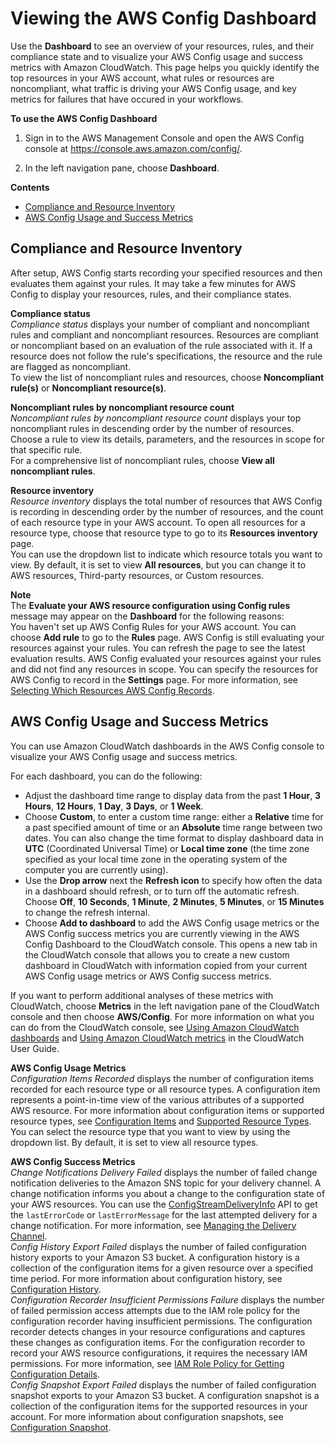 # Viewing the AWS Config Dashboard<a name="viewing-the-aws-config-dashboard"></a>

Use the **Dashboard** to see an overview of your resources, rules, and their compliance state and to visualize your AWS Config usage and success metrics with Amazon CloudWatch\. This page helps you quickly identify the top resources in your AWS account, what rules or resources are noncompliant, what traffic is driving your AWS Config usage, and key metrics for failures that have occured in your workflows\.

**To use the AWS Config Dashboard**

1. Sign in to the AWS Management Console and open the AWS Config console at [https://console\.aws\.amazon\.com/config/](https://console.aws.amazon.com/config/)\.

1. In the left navigation pane, choose **Dashboard**\.

**Contents**
+ [Compliance and Resource Inventory](#aws-config-dashboard-compliance)
+ [AWS Config Usage and Success Metrics](#aws-config-dashboard-metrics)

## Compliance and Resource Inventory<a name="aws-config-dashboard-compliance"></a>

After setup, AWS Config starts recording your specified resources and then evaluates them against your rules\. It may take a few minutes for AWS Config to display your resources, rules, and their compliance states\.

**Compliance status**  
*Compliance status* displays your number of compliant and noncompliant rules and compliant and noncompliant resources\. Resources are compliant or noncompliant based on an evaluation of the rule associated with it\. If a resource does not follow the rule's specifications, the resource and the rule are flagged as noncompliant\.  
To view the list of noncompliant rules and resources, choose **Noncompliant rule\(s\)** or **Noncompliant resource\(s\)**\.

**Noncompliant rules by noncompliant resource count**  
*Noncompliant rules by noncompliant resource count* displays your top noncompliant rules in descending order by the number of resources\. Choose a rule to view its details, parameters, and the resources in scope for that specific rule\.  
For a comprehensive list of noncompliant rules, choose **View all noncompliant rules**\.

**Resource inventory**  
*Resource inventory* displays the total number of resources that AWS Config is recording in descending order by the number of resources, and the count of each resource type in your AWS account\. To open all resources for a resource type, choose that resource type to go to its **Resources inventory** page\.  
You can use the dropdown list to indicate which resource totals you want to view\. By default, it is set to view **All resources**, but you can change it to AWS resources, Third\-party resources, or Custom resources\. 

**Note**  
The **Evaluate your AWS resource configuration using Config rules** message may appear on the **Dashboard** for the following reasons:  
You haven't set up AWS Config Rules for your AWS account\. You can choose **Add rule** to go to the **Rules** page\.
AWS Config is still evaluating your resources against your rules\. You can refresh the page to see the latest evaluation results\.
 AWS Config evaluated your resources against your rules and did not find any resources in scope\. You can specify the resources for AWS Config to record in the **Settings** page\. For more information, see [Selecting Which Resources AWS Config Records](select-resources.md)\.

## AWS Config Usage and Success Metrics<a name="aws-config-dashboard-metrics"></a>

You can use Amazon CloudWatch dashboards in the AWS Config console to visualize your AWS Config usage and success metrics\.

For each dashboard, you can do the following:
+ Adjust the dashboard time range to display data from the past **1 Hour**, **3 Hours**, **12 Hours**, **1 Day**, **3 Days**, or **1 Week**\.
+ Choose **Custom**, to enter a custom time range: either a **Relative** time for a past specified amount of time or an **Absolute** time range between two dates\. You can also change the time format to display dashboard data in **UTC** \(Coordinated Universal Time\) or **Local time zone** \(the time zone specified as your local time zone in the operating system of the computer you are currently using\)\.
+ Use the **Drop arrow** next the **Refresh icon** to specify how often the data in a dashboard should refresh, or to turn off the automatic refresh\. Choose **Off**, **10 Seconds**, **1 Minute**, **2 Minutes**, **5 Minutes**, or **15 Minutes** to change the refresh internal\.
+ Choose **Add to dashboard** to add the AWS Config usage metrics or the AWS Config success metrics you are currently viewing in the AWS Config Dashboard to the CloudWatch console\. This opens a new tab in the CloudWatch console that allows you to create a new custom dashboard in CloudWatch with information copied from your current AWS Config usage metrics or AWS Config success metrics\.

If you want to perform additional analyses of these metrics with CloudWatch, choose **Metrics** in the left navigation pane of the CloudWatch console and then choose **AWS/Config**\. For more information on what you can do from the CloudWatch console, see [Using Amazon CloudWatch dashboards](https://docs.aws.amazon.com/AmazonCloudWatch/latest/monitoring/CloudWatch_Dashboards.html) and [Using Amazon CloudWatch metrics](https://docs.aws.amazon.com/AmazonCloudWatch/latest/monitoring/working_with_metrics.html) in the CloudWatch User Guide\.

**AWS Config Usage Metrics**  
*Configuration Items Recorded* displays the number of configuration items recorded for each resource type or all resource types\. A configuration item represents a point\-in\-time view of the various attributes of a supported AWS resource\. For more information about configuration items or supported resource types, see [Configuration Items](https://docs.aws.amazon.com/config/latest/developerguide/config-concepts.html#config-items.html) and [Supported Resource Types](https://docs.aws.amazon.com/config/latest/developerguide/resource-config-reference.html.html)\.   
You can select the resource type that you want to view by using the dropdown list\. By default, it is set to view all resource types\.

**AWS Config Success Metrics**  
*Change Notifications Delivery Failed* displays the number of failed change notification deliveries to the Amazon SNS topic for your delivery channel\. A change notification informs you about a change to the configuration state of your AWS resources\. You can use the [ConfigStreamDeliveryInfo](https://docs.aws.amazon.com/config/latest/APIReference/API_ConfigStreamDeliveryInfo.html) API to get the `lastErrorCode` or `lastErrorMessage` for the last attempted delivery for a change notification\. For more information, see [Managing the Delivery Channel](https://docs.aws.amazon.com/config/latest/developerguide/manage-delivery-channel.html)\.  
*Config History Export Failed* displays the number of failed configuration history exports to your Amazon S3 bucket\. A configuration history is a collection of the configuration items for a given resource over a specified time period\. For more information about configuration history, see [Configuration History](https://docs.aws.amazon.com/config/latest/developerguide/config-concepts.html#config-history)\.  
*Configuration Recorder Insufficient Permissions Failure* displays the number of failed permission access attempts due to the IAM role policy for the configuration recorder having insufficient permissions\. The configuration recorder detects changes in your resource configurations and captures these changes as configuration items\. For the configuration recorder to record your AWS resource configurations, it requires the necessary IAM permissions\. For more information, see [ IAM Role Policy for Getting Configuration Details](https://docs.aws.amazon.com/config/latest/developerguide/iamrole-permissions.html#iam-role-policies-describe-apis)\.  
*Config Snapshot Export Failed* displays the number of failed configuration snapshot exports to your Amazon S3 bucket\. A configuration snapshot is a collection of the configuration items for the supported resources in your account\. For more information about configuration snapshots, see [Configuration Snapshot](https://docs.aws.amazon.com/config/latest/developerguide/config-concepts.html#config-snapshot)\.